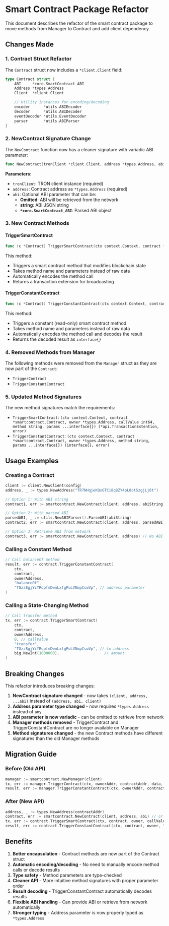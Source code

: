 # Smart Contract Package Refactor

This document describes the refactor of the smart contract package to move methods from Manager to Contract and add client dependency.

## Changes Made

### 1. Contract Struct Refactor

The `Contract` struct now includes a `*client.Client` field:

```go
type Contract struct {
    ABI     *core.SmartContract_ABI
    Address *types.Address
    Client  *client.Client

    // Utility instances for encoding/decoding
    encoder      *utils.ABIEncoder
    decoder      *utils.ABIDecoder
    eventDecoder *utils.EventDecoder
    parser       *utils.ABIParser
}
```

### 2. NewContract Signature Change

The `NewContract` function now has a cleaner signature with variadic ABI parameter:

```go
func NewContract(tronClient *client.Client, address *types.Address, abi ...any) (*Contract, error)
```

**Parameters:**
- `tronClient`: TRON client instance (required)
- `address`: Contract address as `*types.Address` (required)
- `abi`: Optional ABI parameter that can be:
  - **Omitted**: ABI will be retrieved from the network
  - **string**: ABI JSON string
  - **`*core.SmartContract_ABI`**: Parsed ABI object

### 3. New Contract Methods

#### TriggerSmartContract

```go
func (c *Contract) TriggerSmartContract(ctx context.Context, contract *Contract, owner *types.Address, callValue int64, method string, params ...interface{}) (*api.TransactionExtention, error)
```

This method:
- Triggers a smart contract method that modifies blockchain state
- Takes method name and parameters instead of raw data
- Automatically encodes the method call
- Returns a transaction extension for broadcasting

#### TriggerConstantContract

```go
func (c *Contract) TriggerConstantContract(ctx context.Context, contract *Contract, owner *types.Address, method string, params ...interface{}) (interface{}, error)
```

This method:
- Triggers a constant (read-only) smart contract method
- Takes method name and parameters instead of raw data
- Automatically encodes the method call and decodes the result
- Returns the decoded result as `interface{}`

### 4. Removed Methods from Manager

The following methods were removed from the `Manager` struct as they are now part of the `Contract`:
- `TriggerContract`
- `TriggerConstantContract`

### 5. Updated Method Signatures

The new method signatures match the requirements:
- `TriggerSmartContract`: `(ctx context.Context, contract *smartcontract.Contract, owner *types.Address, callValue int64, method string, params ...interface{}) (*api.TransactionExtention, error)`
- `TriggerConstantContract`: `(ctx context.Context, contract *smartcontract.Contract, owner *types.Address, method string, params ...interface{}) (interface{}, error)`

## Usage Examples

### Creating a Contract

```go
client := client.NewClient(config)
address, _ := types.NewAddress("TR7NHqjeKQxGTCi8q8ZY4pL8otSzgjLj6t")

// Option 1: With ABI string
contract1, err := smartcontract.NewContract(client, address, abiString)

// Option 2: With parsed ABI
parsedABI, _ := utils.NewABIParser().ParseABI(abiString)
contract2, err := smartcontract.NewContract(client, address, parsedABI)

// Option 3: Retrieve ABI from network
contract3, err := smartcontract.NewContract(client, address) // No ABI parameter
```

### Calling a Constant Method

```go
// Call balanceOf method
result, err := contract.TriggerConstantContract(
    ctx,
    contract,
    ownerAddress,
    "balanceOf",
    "TGzz8gjYiYRqpfmDwnLxfgPuLVNmpCswVp", // address parameter
)
```

### Calling a State-Changing Method

```go
// Call transfer method
tx, err := contract.TriggerSmartContract(
    ctx,
    contract,
    ownerAddress,
    0, // callValue
    "transfer",
    "TGzz8gjYiYRqpfmDwnLxfgPuLVNmpCswVp", // to address
    big.NewInt(1000000),                    // amount
)
```

## Breaking Changes

This refactor introduces breaking changes:

1. **NewContract signature changed** - now takes `(client, address, ...abi)` instead of `(address, abi, client)`
2. **Address parameter type changed** - now requires `*types.Address` instead of `any`
3. **ABI parameter is now variadic** - can be omitted to retrieve from network
4. **Manager methods removed** - TriggerContract and TriggerConstantContract are no longer available on Manager
5. **Method signatures changed** - the new Contract methods have different signatures than the old Manager methods

## Migration Guide

### Before (Old API)
```go
manager := smartcontract.NewManager(client)
tx, err := manager.TriggerContract(ctx, ownerAddr, contractAddr, data, callValue, 0, 0)
result, err := manager.TriggerConstantContract(ctx, ownerAddr, contractAddr, data, 0)
```

### After (New API)
```go
address, _ := types.NewAddress(contractAddr)
contract, err := smartcontract.NewContract(client, address, abi) // or omit abi
tx, err := contract.TriggerSmartContract(ctx, contract, owner, callValue, "methodName", param1, param2)
result, err := contract.TriggerConstantContract(ctx, contract, owner, "methodName", param1, param2)
```

## Benefits

1. **Better encapsulation** - Contract methods are now part of the Contract struct
2. **Automatic encoding/decoding** - No need to manually encode method calls or decode results
3. **Type safety** - Method parameters are type-checked
4. **Cleaner API** - More intuitive method signatures with proper parameter order
5. **Result decoding** - TriggerConstantContract automatically decodes results
6. **Flexible ABI handling** - Can provide ABI or retrieve from network automatically
7. **Stronger typing** - Address parameter is now properly typed as `*types.Address`